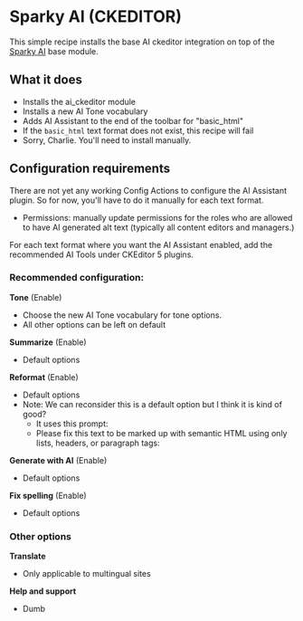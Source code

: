 # Sparky AI (CKEDITOR)

This simple recipe installs the base AI ckeditor integration on top of the [Sparky AI](https://github.com/electriccitizen/sparky_ai) base module.

## What it does

* Installs the ai_ckeditor module
* Installs a new AI Tone vocabulary
* Adds AI Assistant to the end of the toolbar for "basic_html"
* If the `basic_html` text format does not exist, this recipe will fail
* Sorry, Charlie. You'll need to install manually.

## Configuration requirements

There are not yet any working Config Actions to configure the AI Assistant plugin. So for now, you'll have to do it manually for each text format. 

* Permissions: manually update permissions for the roles who are allowed to have AI generated alt text (typically all content editors and managers.)

For each text format where you want the AI Assistant enabled, add the recommended AI Tools under CKEditor 5 plugins.

### Recommended configuration: ###

**Tone** (Enable) 
* Choose the new AI Tone vocabulary for tone options.
* All other options can be left on default

**Summarize** (Enable)
* Default options

**Reformat** (Enable)
* Default options
* Note: We can reconsider this is a default option but I think it is kind of good?
  * It uses this prompt: 
  * Please fix this text to be marked up with semantic HTML using only lists, headers, or paragraph tags:

**Generate with AI** (Enable)
* Default options

**Fix spelling** (Enable)
* Default options

### Other options

**Translate**
* Only applicable to multingual sites

**Help and support**
* Dumb















